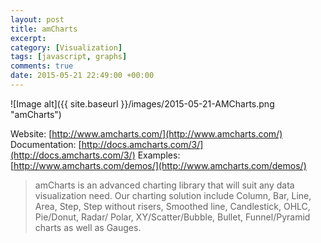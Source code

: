 ```yaml
---
layout: post
title: amCharts
excerpt:
category: [Visualization]
tags: [javascript, graphs]
comments: true
date: 2015-05-21 22:49:00 +00:00
---
```


![Image alt]({{ site.baseurl }}/images/2015-05-21-AMCharts.png "amCharts")

Website: [http://www.amcharts.com/](http://www.amcharts.com/)
Documentation: [http://docs.amcharts.com/3/](http://docs.amcharts.com/3/)
Examples: [http://www.amcharts.com/demos/](http://www.amcharts.com/demos/)

>amCharts is an advanced charting library that will suit any data visualization need. 
Our charting solution include Column, Bar, Line, Area, Step, Step without risers, 
Smoothed line, Candlestick, OHLC, Pie/Donut, Radar/ Polar, XY/Scatter/Bubble, Bullet, 
Funnel/Pyramid charts as well as Gauges.
